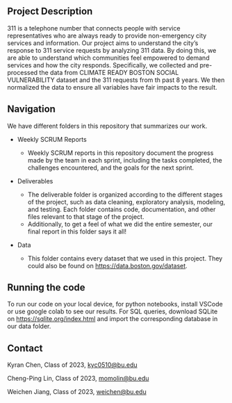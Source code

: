 <!--Team 4-->
## Project Description

311 is a telephone number that connects people with service representatives who are always ready to provide non-emergency city services and information. Our project aims to understand the city’s response to 311 service requests by analyzing 311 data. By doing this, we are able to understand which communities feel empowered to demand services and how the city responds. Specifically, we collected and pre-processed the data from CLIMATE READY BOSTON SOCIAL VULNERABILITY dataset and the 311 requests from th past 8 years. We then normalized the data to ensure all variables have fair impacts to the result.

## Navigation

We have different folders in this repository that summarizes our work.

*  Weekly SCRUM Reports 
    * Weekly SCRUM reports in this repository document the progress made by the team in each sprint, including the tasks completed, the challenges encountered, and the goals for the next sprint. 
   
* Deliverables 
    * The deliverable folder is organized according to the different stages of the project, such as data cleaning, exploratory analysis, modeling, and testing. Each folder contains code, documentation, and other files relevant to that stage of the project.
    * Additionally, to get a feel of what we did the entire semester, our final report in this folder says it all!

* Data
    * This folder contains every dataset that we used in this project. They could also be found on https://data.boston.gov/dataset.

## Running the code

To run our code on your local device, for python notebooks, install VSCode or use google colab to see our results. For SQL queries, download SQLite on https://sqlite.org/index.html and import the corresponding database in our data folder.

## Contact
Kyran Chen, Class of 2023, kyc0510@bu.edu

Cheng-Ping Lin, Class of 2023, momolin@bu.edu

Weichen Jiang, Class of 2023, weichen@bu.edu
